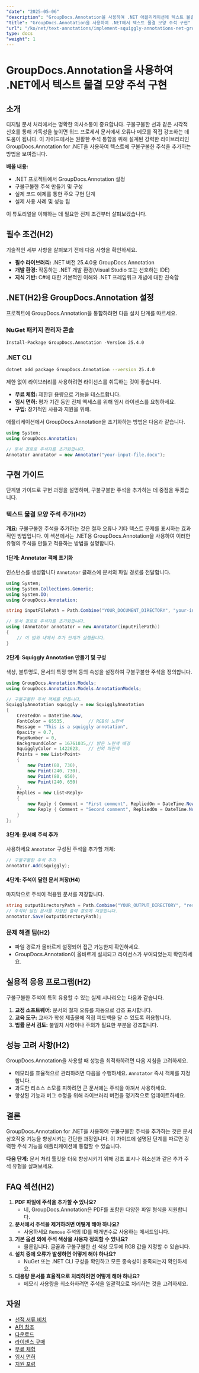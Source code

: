```yaml
---
"date": "2025-05-06"
"description": "GroupDocs.Annotation을 사용하여 .NET 애플리케이션에 텍스트 물결 모양 주석을 추가하는 방법을 알아봅니다. 이를 통해 문서의 가독성과 피드백을 개선할 수 있습니다."
"title": "GroupDocs.Annotation을 사용하여 .NET에서 텍스트 물결 모양 주석 구현"
"url": "/ko/net/text-annotations/implement-squiggly-annotations-net-groupdocs/"
type: docs
"weight": 1
---
```


# GroupDocs.Annotation을 사용하여 .NET에서 텍스트 물결 모양 주석 구현

## 소개
디지털 문서 처리에서는 명확한 의사소통이 중요합니다. 구불구불한 선과 같은 시각적 신호를 통해 가독성을 높이면 워드 프로세서 문서에서 오류나 메모를 직접 강조하는 데 도움이 됩니다. 이 가이드에서는 원활한 주석 통합을 위해 설계된 강력한 라이브러리인 GroupDocs.Annotation for .NET을 사용하여 텍스트에 구불구불한 주석을 추가하는 방법을 보여줍니다.

**배울 내용:**
- .NET 프로젝트에서 GroupDocs.Annotation 설정
- 구불구불한 주석 만들기 및 구성
- 실제 코드 예제를 통한 주요 구현 단계
- 실제 사용 사례 및 성능 팁

이 튜토리얼을 이해하는 데 필요한 전제 조건부터 살펴보겠습니다.

## 필수 조건(H2)
기술적인 세부 사항을 살펴보기 전에 다음 사항을 확인하세요.

- **필수 라이브러리:** .NET 버전 25.4.0용 GroupDocs.Annotation
- **개발 환경:** 작동하는 .NET 개발 환경(Visual Studio 또는 선호하는 IDE)
- **지식 기반:** C#에 대한 기본적인 이해와 .NET 프레임워크 개념에 대한 친숙함

## .NET(H2)용 GroupDocs.Annotation 설정
프로젝트에 GroupDocs.Annotation을 통합하려면 다음 설치 단계를 따르세요.

### NuGet 패키지 관리자 콘솔
```
Install-Package GroupDocs.Annotation -Version 25.4.0
```

### .NET CLI
```bash
dotnet add package GroupDocs.Annotation --version 25.4.0
```

제한 없이 라이브러리를 사용하려면 라이선스를 취득하는 것이 좋습니다.
- **무료 체험:** 제한된 용량으로 기능을 테스트합니다.
- **임시 면허:** 평가 기간 동안 전체 액세스를 위해 임시 라이센스를 요청하세요.
- **구입:** 장기적인 사용과 지원을 위해.

애플리케이션에서 GroupDocs.Annotation을 초기화하는 방법은 다음과 같습니다.
```csharp
using System;
using GroupDocs.Annotation;

// 문서 경로로 주석자를 초기화합니다.
Annotator annotator = new Annotator("your-input-file.docx");
```

## 구현 가이드
단계별 가이드로 구현 과정을 설명하며, 구불구불한 주석을 추가하는 데 중점을 두겠습니다.

### 텍스트 물결 모양 주석 추가(H2)
**개요:**
구불구불한 주석을 추가하는 것은 철자 오류나 기타 텍스트 문제를 표시하는 효과적인 방법입니다. 이 섹션에서는 .NET용 GroupDocs.Annotation을 사용하여 이러한 유형의 주석을 만들고 적용하는 방법을 설명합니다.

#### 1단계: Annotator 객체 초기화 
인스턴스를 생성합니다 `Annotator` 클래스에 문서의 파일 경로를 전달합니다.
```csharp
using System;
using System.Collections.Generic;
using System.IO;
using GroupDocs.Annotation;

string inputFilePath = Path.Combine("YOUR_DOCUMENT_DIRECTORY", "your-input-file.docx");

// 문서 경로로 주석자를 초기화합니다.
using (Annotator annotator = new Annotator(inputFilePath))
{
    // 이 범위 내에서 추가 단계가 실행됩니다.
}
```

#### 2단계: Squiggly Annotation 만들기 및 구성 
색상, 불투명도, 문서의 특정 영역 등의 속성을 설정하여 구불구불한 주석을 정의합니다.
```csharp
using GroupDocs.Annotation.Models;
using GroupDocs.Annotation.Models.AnnotationModels;

// 구불구불한 주석 객체를 만듭니다.
SquigglyAnnotation squiggly = new SquigglyAnnotation
{
    CreatedOn = DateTime.Now,
    FontColor = 65535,         // RGB의 노란색
    Message = "This is a squiggly annotation",
    Opacity = 0.7,
    PageNumber = 0,
    BackgroundColor = 16761035,// 밝은 노란색 배경
    SquigglyColor = 1422623,   // 선의 파란색
    Points = new List<Point>
    {
        new Point(80, 730),
        new Point(240, 730),
        new Point(80, 650),
        new Point(240, 650)
    },
    Replies = new List<Reply>
    {
        new Reply { Comment = "First comment", RepliedOn = DateTime.Now },
        new Reply { Comment = "Second comment", RepliedOn = DateTime.Now }
    }
};
```

#### 3단계: 문서에 주석 추가 
사용하세요 `Annotator` 구성된 주석을 추가할 개체:
```csharp
// 구불구불한 주석 추가
annotator.Add(squiggly);
```

#### 4단계: 주석이 달린 문서 저장(H4)
마지막으로 주석이 적용된 문서를 저장합니다.
```csharp
string outputDirectoryPath = Path.Combine("YOUR_OUTPUT_DIRECTORY", "result" + Path.GetExtension(inputFilePath));
// 주석이 달린 문서를 지정된 출력 경로에 저장합니다.
annotator.Save(outputDirectoryPath);
```

### 문제 해결 팁(H2)
- 파일 경로가 올바르게 설정되어 접근 가능한지 확인하세요.
- GroupDocs.Annotation이 올바르게 설치되고 라이선스가 부여되었는지 확인하세요.

## 실용적 응용 프로그램(H2)
구불구불한 주석이 특히 유용할 수 있는 실제 시나리오는 다음과 같습니다.
1. **교정 소프트웨어:** 문서의 철자 오류를 자동으로 강조 표시합니다.
2. **교육 도구:** 교사가 학생 제출물에 직접 피드백을 달 수 있도록 허용합니다.
3. **법률 문서 검토:** 불일치 사항이나 주의가 필요한 부분을 강조합니다.

## 성능 고려 사항(H2)
GroupDocs.Annotation을 사용할 때 성능을 최적화하려면 다음 지침을 고려하세요.
- 메모리를 효율적으로 관리하려면 다음을 수행하세요. `Annotator` 즉시 객체를 지정합니다.
- 과도한 리소스 소모를 피하려면 큰 문서에는 주석을 아껴서 사용하세요.
- 향상된 기능과 버그 수정을 위해 라이브러리 버전을 정기적으로 업데이트하세요.

## 결론
GroupDocs.Annotation for .NET을 사용하여 구불구불한 주석을 추가하는 것은 문서 상호작용 기능을 향상시키는 간단한 과정입니다. 이 가이드에 설명된 단계를 따르면 강력한 주석 기능을 애플리케이션에 통합할 수 있습니다.

**다음 단계:**
문서 처리 툴킷을 더욱 향상시키기 위해 강조 표시나 취소선과 같은 추가 주석 유형을 살펴보세요.

## FAQ 섹션(H2)
1. **PDF 파일에 주석을 추가할 수 있나요?**
   - 네, GroupDocs.Annotation은 PDF를 포함한 다양한 파일 형식을 지원합니다.
2. **문서에서 주석을 제거하려면 어떻게 해야 하나요?**
   - 사용하세요 `Remove` 주석의 ID를 매개변수로 사용하는 메서드입니다.
3. **기본 옵션 외에 주석 색상을 사용자 정의할 수 있나요?**
   - 물론입니다. 글꼴과 구불구불한 선 색상 모두에 RGB 값을 지정할 수 있습니다.
4. **설치 중에 오류가 발생하면 어떻게 해야 하나요?**
   - NuGet 또는 .NET CLI 구성을 확인하고 모든 종속성이 충족되는지 확인하세요.
5. **대용량 문서를 효율적으로 처리하려면 어떻게 해야 하나요?**
   - 메모리 사용량을 최소화하려면 주석을 일괄적으로 처리하는 것을 고려하세요.

## 자원
- [선적 서류 비치](https://docs.groupdocs.com/annotation/net/)
- [API 참조](https://reference.groupdocs.com/annotation/net/)
- [다운로드](https://releases.groupdocs.com/annotation/net/)
- [라이센스 구매](https://purchase.groupdocs.com/buy)
- [무료 체험](https://releases.groupdocs.com/annotation/net/)
- [임시 면허](https://purchase.groupdocs.com/temporary-license/)
- [지원 포럼](https://forum.groupdocs.com/c/annotation/)